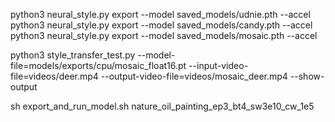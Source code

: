 


python3 neural_style.py export --model saved_models/udnie.pth --accel
python3 neural_style.py export --model saved_models/candy.pth --accel
python3 neural_style.py export --model saved_models/mosaic.pth --accel

python3 style_transfer_test.py --model-file=models/exports/cpu/mosaic_float16.pt --input-video-file=videos/deer.mp4 --output-video-file=videos/mosaic_deer.mp4 --show-output



sh export_and_run_model.sh nature_oil_painting_ep3_bt4_sw3e10_cw_1e5